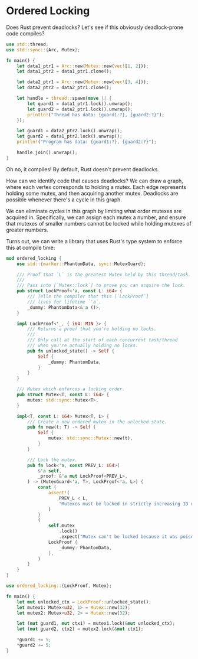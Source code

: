 # Ordered Locking

Does Rust prevent deadlocks?
Let's see if this obviously deadlock-prone code compiles?

```rust
use std::thread;
use std::sync::{Arc, Mutex};

fn main() {
    let data1_ptr1 = Arc::new(Mutex::new(vec![1, 2]));
    let data1_ptr2 = data1_ptr1.clone();

    let data2_ptr1 = Arc::new(Mutex::new(vec![3, 4]));
    let data2_ptr2 = data2_ptr1.clone();

    let handle = thread::spawn(move || {
        let guard1 = data1_ptr1.lock().unwrap();
        let guard2 = data2_ptr1.lock().unwrap();
        println!("Thread has data: {guard1:?}, {guard2:?}");
    });

    let guard1 = data2_ptr2.lock().unwrap();
    let guard2 = data1_ptr2.lock().unwrap();
    println!("Program has data: {guard1:?}, {guard2:?}");

    handle.join().unwrap();
}
```

Oh no, it compiles!
By default, Rust doesn't prevent deadlocks.

How can we identify code that causes deadlocks?
We can draw a graph, where each vertex corresponds to holding a mutex.
Each edge represents holding some mutex, and then acquiring another mutex.
Deadlocks are possible whenever there's a cycle in this graph.

We can eliminate cycles in this graph by limiting what order mutexes are acquired in.
Specifically, we can assign each mutex a number, and ensure that mutexes of smaller numbers
cannot be locked while holding mutexes of greater numbers.

Turns out, we can write a library that uses Rust's type system to enforce this at compile time:

```rust
mod ordered_locking {
    use std::{marker::PhantomData, sync::MutexGuard};

    /// Proof that `L` is the greatest Mutex held by this thread/task.
    ///
    /// Pass into [`Mutex::lock`] to prove you can acquire the lock.
    pub struct LockProof<'a, const L: i64> {
        /// Tells the compiler that this [`LockProof`]
        /// lives for lifetime `'a`.
        _dummy: PhantomData<&'a ()>,
    }

    impl LockProof<'_, { i64::MIN }> {
        /// Returns a proof that you're holding no locks.
        ///
        /// Only call at the start of each concurrent task/thread
        /// when you're actually holding no locks.
        pub fn unlocked_state() -> Self {
            Self {
                _dummy: PhantomData,
            }
        }
    }

    /// Mutex which enforces a locking order.
    pub struct Mutex<T, const L: i64> {
        mutex: std::sync::Mutex<T>,
    }

    impl<T, const L: i64> Mutex<T, L> {
        /// Create a new ordered mutex in the unlocked state.
        pub fn new(t: T) -> Self {
            Self {
                mutex: std::sync::Mutex::new(t),
            }
        }

        /// Lock the mutex.
        pub fn lock<'a, const PREV_L: i64>(
            &'a self,
            _proof: &'a mut LockProof<PREV_L>,
        ) -> (MutexGuard<'a, T>, LockProof<'a, L>) {
            const {
                assert!(
                    PREV_L < L,
                    "Mutexes must be locked in strictly increasing ID order."
                )
            }
            (
                self.mutex
                    .lock()
                    .expect("Mutex can't be locked because it was poisoned."),
                LockProof {
                    _dummy: PhantomData,
                },
            )
        }
    }
}

use ordered_locking::{LockProof, Mutex};

fn main() {
    let mut unlocked_ctx = LockProof::unlocked_state();
    let mutex1: Mutex<u32, 1> = Mutex::new(32);
    let mutex2: Mutex<u32, 2> = Mutex::new(32);

    let (mut guard1, mut ctx1) = mutex1.lock(&mut unlocked_ctx);
    let (mut guard2, ctx2) = mutex2.lock(&mut ctx1);

    *guard1 += 5;
    *guard2 += 5;
}
```
